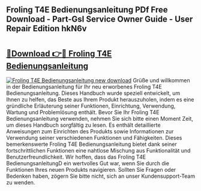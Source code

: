 ## Froling T4E Bedienungsanleitung PDf Free Download - Part-GsI Service Owner Guide - User Repair Edition hkN6v

# <h2><a href="http://df0aumq.blite.top/?on=Froling+T4E+Bedienungsanleitung">🔗Download 👉🔴 Froling T4E Bedienungsanleitung</a></h2>

[![Froling T4E Bedienungsanleitung new download](https://i.imgur.com/lujVjoI.png)](http://df0aumq.blite.top/?on=Froling+T4E+Bedienungsanleitung)
Grüße und willkommen in der Bedienungsanleitung für Ihr neu erworbenes Froling T4E Bedienungsanleitung. Dieses Handbuch wurde speziell entwickelt, um Ihnen zu helfen, das Beste aus Ihrem Produkt herauszuholen, indem es eine gründliche Erläuterung seiner Funktionen, Einrichtung, Verwendung, Wartung und Problemlösung enthält. Bevor Sie Ihr Froling T4E Bedienungsanleitung verwenden, nehmen Sie sich bitte einen Moment Zeit, um dieses Handbuch sorgfältig zu lesen. Es enthält detaillierte Anweisungen zum Einrichten des Produkts sowie Informationen zur Verwendung seiner verschiedenen Funktionen und Fähigkeiten. Dieses bemerkenswerte Froling T4E Bedienungsanleitung bietet dank seiner fortschrittlichen Funktionen eine nahtlose Mischung aus Funktionalität und Benutzerfreundlichkeit. Wir hoffen, dass das Froling T4E BedienungsanleitungD ein wertvolles Gut war, wenn Sie durch die Funktionen Ihres neuen Produkts navigieren. Sollten Sie Fragen oder Bedenken haben, zögern Sie bitte nicht, sich an unser Kundensupport-Team zu wenden.
